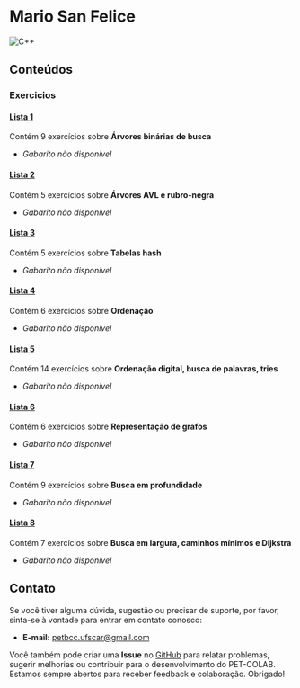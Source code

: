 # Mario San Felice

![C++](https://img.shields.io/badge/c++-DD0031.svg?style=for-the-badge&logo=c%2B%2B&logoColor=white)

## Conteúdos

### Exercicios

#### [Lista 1](/materias/AED2/Mario/exercicios/lista1.md)
  
Contém 9 exercícios sobre **Árvores binárias de busca**

- *Gabarito não disponível*

#### [Lista 2](/materias/AED2/Mario/exercicios/lista2.md)
  
Contém 5 exercícios sobre **Árvores AVL e rubro-negra**

- *Gabarito não disponível*

#### [Lista 3](/materias/AED2/Mario/exercicios/lista3.md)
  
Contém 5 exercícios sobre **Tabelas hash**

- *Gabarito não disponível*

#### [Lista 4](/materias/AED2/Mario/exercicios/lista4.md)
  
Contém 6 exercícios sobre **Ordenação**

- *Gabarito não disponível*

#### [Lista 5](/materias/AED2/Mario/exercicios/lista5.md)
  
Contém 14 exercícios sobre **Ordenação digital, busca de palavras, tries**

- *Gabarito não disponível*

#### [Lista 6](/materias/AED2/Mario/exercicios/lista6.md)
  
Contém 6 exercícios sobre **Representação de grafos**

- *Gabarito não disponível*

#### [Lista 7](/materias/AED2/Mario/exercicios/lista7.md)
  
Contém 9 exercícios sobre **Busca em profundidade**

- *Gabarito não disponível*

#### [Lista 8](/materias/AED2/Mario/exercicios/lista8.md)
  
Contém 7 exercícios sobre **Busca em largura, caminhos mínimos e Dijkstra**

- *Gabarito não disponível*



## Contato

Se você tiver alguma dúvida, sugestão ou precisar de suporte, por favor, sinta-se à vontade para entrar em contato conosco:

- **E-mail:** petbcc.ufscar@gmail.com

Você também pode criar uma **Issue** no [GitHub](https://github.com/petbccufscar/pet-colab/issues) para relatar problemas, sugerir melhorias ou contribuir para o desenvolvimento do PET-COLAB. Estamos sempre abertos para receber feedback e colaboração. Obrigado!